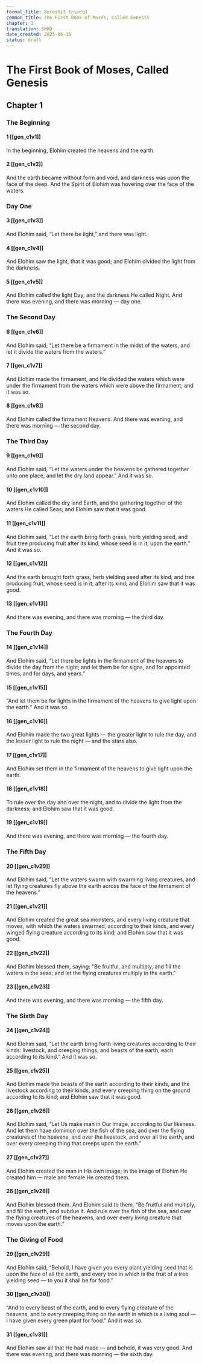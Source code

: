 ```yaml
---
formal_title: Bereshit (בְּרֵאשִׁית)
common_title: The First Book of Moses, Called Genesis
chapter: 1
translation: SWRD
date_created: 2025-06-15
status: draft
---
```


# The First Book of Moses, Called Genesis  
## Chapter 1  
### The Beginning
#### 1  [[gen_c1v1]]
In the beginning, Elohim created the heavens and the earth.
#### 2  [[gen_c1v2]]
And the earth became without form and void, and darkness was upon the face of the deep. And the Spirit of Elohim was hovering over the face of the waters.
### Day One
#### 3  [[gen_c1v3]]
And Elohim said, “Let there be light,” and there was light.
#### 4  [[gen_c1v4]]
And Elohim saw the light, that it was good; and Elohim divided the light from the darkness.
#### 5  [[gen_c1v5]]
And Elohim called the light Day, and the darkness He called Night. And there was evening, and there was morning — day one.
### The Second Day
#### 6  [[gen_c1v6]]
And Elohim said, “Let there be a firmament in the midst of the waters, and let it divide the waters from the waters.”
#### 7  [[gen_c1v7]]
And Elohim made the firmament, and He divided the waters which were under the firmament from the waters which were above the firmament; and it was so.
#### 8  [[gen_c1v8]]
And Elohim called the firmament Heavens. And there was evening, and there was morning — the second day.
### The Third Day
#### 9  [[gen_c1v9]]
And Elohim said, “Let the waters under the heavens be gathered together unto one place, and let the dry land appear.” And it was so.
#### 10  [[gen_c1v10]]
And Elohim called the dry land Earth, and the gathering together of the waters He called Seas; and Elohim saw that it was good.
#### 11  [[gen_c1v11]]
And Elohim said, “Let the earth bring forth grass, herb yielding seed, and fruit tree producing fruit after its kind, whose seed is in it, upon the earth.” And it was so.
#### 12  [[gen_c1v12]]
And the earth brought forth grass, herb yielding seed after its kind, and tree producing fruit, whose seed is in it, after its kind; and Elohim saw that it was good.
#### 13  [[gen_c1v13]]
And there was evening, and there was morning — the third day.
### The Fourth Day
#### 14  [[gen_c1v14]]
And Elohim said, “Let there be lights in the firmament of the heavens to divide the day from the night; and let them be for signs, and for appointed times, and for days, and years.”
#### 15  [[gen_c1v15]]
“And let them be for lights in the firmament of the heavens to give light upon the earth.” And it was so.
#### 16  [[gen_c1v16]]
And Elohim made the two great lights — the greater light to rule the day, and the lesser light to rule the night — and the stars also.
#### 17  [[gen_c1v17]]
And Elohim set them in the firmament of the heavens to give light upon the earth.
#### 18  [[gen_c1v18]]
To rule over the day and over the night, and to divide the light from the darkness; and Elohim saw that it was good.
#### 19  [[gen_c1v19]]
And there was evening, and there was morning — the fourth day.
### The Fifth Day
#### 20  [[gen_c1v20]]
And Elohim said, “Let the waters swarm with swarming living creatures, and let flying creatures fly above the earth across the face of the firmament of the heavens.”
#### 21  [[gen_c1v21]]
And Elohim created the great sea monsters, and every living creature that moves, with which the waters swarmed, according to their kinds, and every winged flying creature according to its kind; and Elohim saw that it was good.
#### 22  [[gen_c1v22]]
And Elohim blessed them, saying: "Be fruitful, and multiply, and fill the waters in the seas; and let the flying creatures multiply in the earth."
#### 23  [[gen_c1v23]]
And there was evening, and there was morning — the fifth day.
### The Sixth Day
#### 24  [[gen_c1v24]]
And Elohim said, “Let the earth bring forth living creatures according to their kinds: livestock, and creeping things, and beasts of the earth, each according to its kind.” And it was so.
#### 25  [[gen_c1v25]]
And Elohim made the beasts of the earth according to their kinds, and the livestock according to their kinds, and every creeping thing on the ground according to its kind; and Elohim saw that it was good.
#### 26  [[gen_c1v26]]
And Elohim said, “Let Us make man in Our image, according to Our likeness. And let them have dominion over the fish of the sea, and over the flying creatures of the heavens, and over the livestock, and over all the earth, and over every creeping thing that creeps upon the earth.”
#### 27  [[gen_c1v27]]
And Elohim created the man in His own image; in the image of Elohim He created him — male and female He created them.
#### 28  [[gen_c1v28]]
And Elohim blessed them. And Elohim said to them, “Be fruitful and multiply, and fill the earth, and subdue it. And rule over the fish of the sea, and over the flying creatures of the heavens, and over every living creature that moves upon the earth.”
### The Giving of Food
#### 29  [[gen_c1v29]]
And Elohim said, “Behold, I have given you every plant yielding seed that is upon the face of all the earth, and every tree in which is the fruit of a tree yielding seed — to you it shall be for food.”
#### 30  [[gen_c1v30]]
“And to every beast of the earth, and to every flying creature of the heavens, and to every creeping thing on the earth in which is a living soul — I have given every green plant for food.” And it was so.
#### 31  [[gen_c1v31]]
And Elohim saw all that He had made — and behold, it was very good. And there was evening, and there was morning — the sixth day.